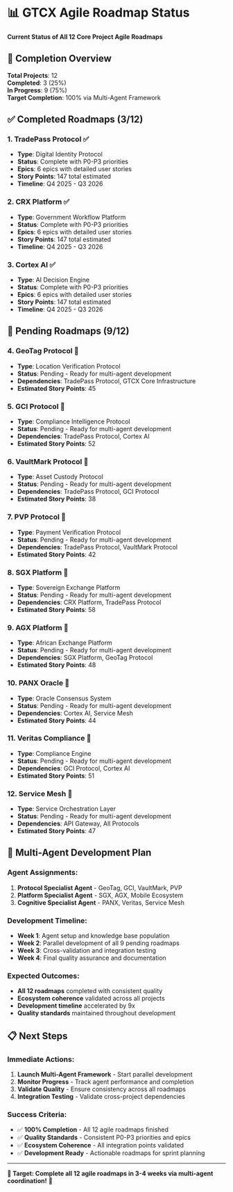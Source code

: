 # 📊 GTCX Agile Roadmap Status

**Current Status of All 12 Core Project Agile Roadmaps**

## 🎯 **Completion Overview**

**Total Projects**: 12  
**Completed**: 3 (25%)  
**In Progress**: 9 (75%)  
**Target Completion**: 100% via Multi-Agent Framework

## ✅ **Completed Roadmaps (3/12)**

### **1. TradePass Protocol** ✅
- **Type**: Digital Identity Protocol
- **Status**: Complete with P0-P3 priorities
- **Epics**: 6 epics with detailed user stories
- **Story Points**: 147 total estimated
- **Timeline**: Q4 2025 - Q3 2026

### **2. CRX Platform** ✅
- **Type**: Government Workflow Platform
- **Status**: Complete with P0-P3 priorities
- **Epics**: 6 epics with detailed user stories
- **Story Points**: 147 total estimated
- **Timeline**: Q4 2025 - Q3 2026

### **3. Cortex AI** ✅
- **Type**: AI Decision Engine
- **Status**: Complete with P0-P3 priorities
- **Epics**: 6 epics with detailed user stories
- **Story Points**: 147 total estimated
- **Timeline**: Q4 2025 - Q3 2026

## 🔄 **Pending Roadmaps (9/12)**

### **4. GeoTag Protocol** 🔄
- **Type**: Location Verification Protocol
- **Status**: Pending - Ready for multi-agent development
- **Dependencies**: TradePass Protocol, GTCX Core Infrastructure
- **Estimated Story Points**: 45

### **5. GCI Protocol** 🔄
- **Type**: Compliance Intelligence Protocol
- **Status**: Pending - Ready for multi-agent development
- **Dependencies**: TradePass Protocol, Cortex AI
- **Estimated Story Points**: 52

### **6. VaultMark Protocol** 🔄
- **Type**: Asset Custody Protocol
- **Status**: Pending - Ready for multi-agent development
- **Dependencies**: TradePass Protocol, GCI Protocol
- **Estimated Story Points**: 38

### **7. PVP Protocol** 🔄
- **Type**: Payment Verification Protocol
- **Status**: Pending - Ready for multi-agent development
- **Dependencies**: TradePass Protocol, VaultMark Protocol
- **Estimated Story Points**: 42

### **8. SGX Platform** 🔄
- **Type**: Sovereign Exchange Platform
- **Status**: Pending - Ready for multi-agent development
- **Dependencies**: CRX Platform, TradePass Protocol
- **Estimated Story Points**: 58

### **9. AGX Platform** 🔄
- **Type**: African Exchange Platform
- **Status**: Pending - Ready for multi-agent development
- **Dependencies**: SGX Platform, GeoTag Protocol
- **Estimated Story Points**: 48

### **10. PANX Oracle** 🔄
- **Type**: Oracle Consensus System
- **Status**: Pending - Ready for multi-agent development
- **Dependencies**: Cortex AI, Service Mesh
- **Estimated Story Points**: 44

### **11. Veritas Compliance** 🔄
- **Type**: Compliance Engine
- **Status**: Pending - Ready for multi-agent development
- **Dependencies**: GCI Protocol, Cortex AI
- **Estimated Story Points**: 51

### **12. Service Mesh** 🔄
- **Type**: Service Orchestration Layer
- **Status**: Pending - Ready for multi-agent development
- **Dependencies**: API Gateway, All Protocols
- **Estimated Story Points**: 47

## 🚀 **Multi-Agent Development Plan**

### **Agent Assignments:**
1. **Protocol Specialist Agent** - GeoTag, GCI, VaultMark, PVP
2. **Platform Specialist Agent** - SGX, AGX, Mobile Ecosystem
3. **Cognitive Specialist Agent** - PANX, Veritas, Service Mesh

### **Development Timeline:**
- **Week 1**: Agent setup and knowledge base population
- **Week 2**: Parallel development of all 9 pending roadmaps
- **Week 3**: Cross-validation and integration testing
- **Week 4**: Final quality assurance and documentation

### **Expected Outcomes:**
- **All 12 roadmaps** completed with consistent quality
- **Ecosystem coherence** validated across all projects
- **Development timeline** accelerated by 9x
- **Quality standards** maintained throughout development

## 📋 **Next Steps**

### **Immediate Actions:**
1. **Launch Multi-Agent Framework** - Start parallel development
2. **Monitor Progress** - Track agent performance and completion
3. **Validate Quality** - Ensure consistency across all roadmaps
4. **Integration Testing** - Validate cross-project dependencies

### **Success Criteria:**
- ✅ **100% Completion** - All 12 agile roadmaps finished
- ✅ **Quality Standards** - Consistent P0-P3 priorities and epics
- ✅ **Ecosystem Coherence** - All integration points validated
- ✅ **Development Ready** - Actionable roadmaps for sprint planning

---

**🎯 Target: Complete all 12 agile roadmaps in 3-4 weeks via multi-agent coordination!** 🚀
